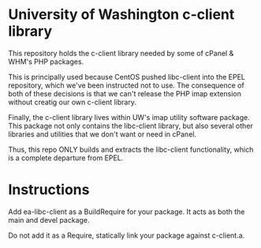 University of Washington c-client library
=========================================

This repository holds the c-client library needed by some of
cPanel & WHM's PHP packages.

This is principally used because CentOS pushed libc-client
into the EPEL repository, which we've been instructed not to
use.  The consequence of both of these decisions is that we
can't release the PHP imap extension without creatig our own
c-client library.

Finally, the c-client library lives within UW's imap utility
software package.  This package not only contains the
libc-client library, but also several other libraries and
utilities that we don't want or need in cPanel.

Thus, this repo ONLY builds and extracts the libc-client
functionality, which is a complete departure from EPEL.

Instructions
============

Add ea-libc-client as a BuildRequire for your package.  It acts as both the main and devel package.

Do not add it as a Require, statically link your package against c-client.a.

